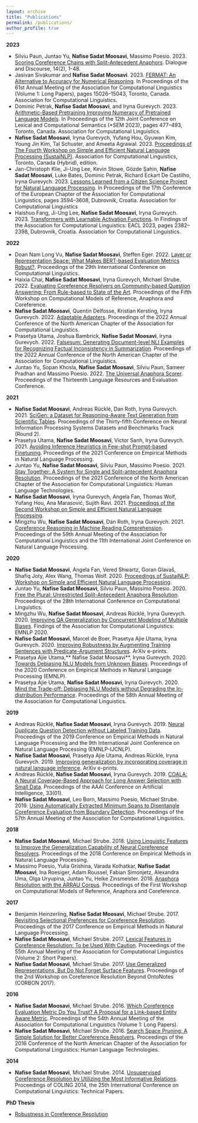 ```yaml
---
layout: archive
title: "Publications"
permalink: /publications/
author_profile: true
---
```


**2023**

-  Silviu Paun, Juntao Yu, **Nafise Sadat Moosavi**, Massimo Poesio. 2023. [Scoring Coreference Chains with Split-Antecedent Anaphors](https://journals.uic.edu/ojs/index.php/dad/article/view/12660). Dialogue and Discourse, 14(2), 1-48.
- Jasivan Sivakumar and **Nafise Sadat Moosavi**. 2023. [FERMAT: An Alternative to Accuracy for Numerical Reasoning](https://aclanthology.org/2023.acl-long.838/). In Proceedings of the 61st Annual Meeting of the Association for Computational Linguistics (Volume 1: Long Papers), pages 15026–15043, Toronto, Canada. Association for Computational Linguistics. 
- Dominic Petrak, **Nafise Sadat Moosavi**, and Iryna Gurevych. 2023. [Arithmetic-Based Pretraining Improving Numeracy of Pretrained Language Models](https://aclanthology.org/2023.starsem-1.42/). In Proceedings of the 12th Joint Conference on Lexical and Computational Semantics (*SEM 2023), pages 477–493, Toronto, Canada. Association for Computational Linguistics.
- **Nafise Sadat Moosavi**, Iryna Gurevych, Yufang Hou, Gyuwan Kim, Young Jin Kim, Tal Schuster, and Ameeta Agrawal. 2023. [Proceedings of The Fourth Workshop on Simple and Efficient Natural Language Processing (SustaiNLP)](https://aclanthology.org/2023.sustainlp-1.0/). Association for Computational Linguistics, Toronto, Canada (Hybrid), edition.
- Jan-Christoph Klie, Ji-Ung Lee, Kevin Stowe, Gözde Şahin, **Nafise Sadat Moosavi**, Luke Bates, Dominic Petrak, Richard Eckart De Castilho, Iryna Gurevych. 2023. [Lessons Learned from a Citizen Science Project for Natural Language Processing](https://aclanthology.org/2023.eacl-main.261/). In Proceedings of the 17th Conference of the European Chapter of the Association for Computational Linguistics, pages 3594–3608, Dubrovnik, Croatia. Association for Computational Linguistics
- Haishuo Fang, Ji-Ung Lee, **Nafise Sadat Moosavi**, Iryna Gurevych. 2023. [Transformers with Learnable Activation Functions](https://aclanthology.org/2023.findings-eacl.181/). In Findings of the Association for Computational Linguistics: EACL 2023, pages 2382–2398, Dubrovnik, Croatia. Association for Computational Linguistics.

**2022**

- Doan Nam Long Vu, **Nafise Sadat Moosavi**, Steffen Eger. 2022. [Layer or Representation Space: What Makes BERT-based Evaluation Metrics Robust?](https://aclanthology.org/2022.coling-1.300/). Proceedings of the 29th International Conference on Computational Linguistics.
- Haixia Chai, **Nafise Sadat Moosavi**, Iryna Gurevych, Michael Strube. 2022. [Evaluating Coreference Resolvers on Community-based Question Answering: From Rule-based to State of the Art](https://aclanthology.org/2022.crac-1.7/). Proceedings of the Fifth Workshop on Computational Models of Reference, Anaphora and Coreference.
- **Nafise Sadat Moosavi**, Quentin Delfosse, Kristian Kersting, Iryna Gurevych. 2022. [Adaptable Adapters](https://aclanthology.org/2022.naacl-main.274/). Proceedings of the 2022 Annual Conference of the North American Chapter of the Association for Computational Linguistics.
- Prasetya Utama,  Joshua Bambrick, **Nafise Sadat Moosavi**, Iryna Gurevych. 2022. [Falsesum: Generating Document-level NLI Examples for Recognizing Factual Inconsistency in Summarization](https://aclanthology.org/2022.naacl-main.199/). Proceedings of the 2022 Annual Conference of the North American Chapter of the Association for Computational Linguistics.
- Juntao Yu, Sopan Khosla, **Nafise Sadat Moosavi**, Silviu Paun, Sameer Pradhan and Massimo Poesio. 2022. [The Universal Anaphora Scorer](https://aclanthology.org/2022.lrec-1.521/). Proceedings of the Thirteenth Language Resources and Evaluation Conference.

**2021**

- **Nafise Sadat Moosavi**, Andreas Rücklé, Dan Roth, Iryna Gurevych. 2021. [SciGen: a Dataset for Reasoning-Aware Text Generation from Scientific Tables](https://openreview.net/forum?id=Jul-uX7EV_I). Proceedings of the Thirty-fifth Conference on Neural Information Processing Systems Datasets and Benchmarks Track (Round 2).
- Prasetya Utama, **Nafise Sadat Moosavi**, Victor Sanh, Iryna Gurevych. 2021. [Avoiding Inference Heuristics in Few-shot Prompt-based Finetuning](https://aclanthology.org/2021.emnlp-main.713/). Proceedings of the 2021 Conference on Empirical Methods in Natural Language Processing. 
- Juntao Yu, **Nafise Sadat Moosavi**, Silviu Paun, Massimo Poesio. 2021. [Stay Together: A System for Single and Split-antecedent Anaphora Resolution](https://aclanthology.org/2021.naacl-main.329/). Proceedings of the 2021 Conference of the North American Chapter of the Association for Computational Linguistics: Human Language Technologies.
- **Nafise Sadat Moosavi**, Iryna Gurevych, Angela Fan, Thomas Wolf, Yufang Hou, Ana Marasović, Sujith Ravi. 2021. [Proceedings of the Second Workshop on Simple and Efficient Natural Language Processing](https://aclanthology.org/2021.sustainlp-1.0/).
- Mingzhu Wu, **Nafise Sadat Moosavi**, Dan Roth, Iryna Gurevych. 2021. [Coreference Reasoning in Machine Reading Comprehension](https://aclanthology.org/2021.acl-long.448/). Proceedings of the 59th Annual Meeting of the Association for Computational Linguistics and the 11th International Joint Conference on Natural Language Processing.

**2020**

- **Nafise Sadat Moosavi**, Angela Fan, Vered Shwartz, Goran Glavaš, Shafiq Joty, Alex Wang, Thomas Wolf. 2020. [Proceedings of SustaiNLP: Workshop on Simple and Efficient Natural Language Processing](https://aclanthology.org/volumes/2020.sustainlp-1/).
- Juntao Yu, **Nafise Sadat Moosavi**, Silviu Paun, Massimo Poesio. 2020. [Free the Plural: Unrestricted Split-Antecedent Anaphora Resolution](https://aclanthology.org/2020.coling-main.538/). Proceedings of the 28th International Conference on Computational Linguistics.
- Mingzhu Wu, **Nafise Sadat Moosavi**, Andreas Rücklé, Iryna Gurevych. 2020. [Improving QA Generalization by Concurrent Modeling of Multiple Biases](https://aclanthology.org/2020.findings-emnlp.74/). Findings of the Association for Computational Linguistics: EMNLP 2020.
- **Nafise Sadat Moosavi**, Marcel de Boer, Prasetya Ajie Utama, Iryna Gurevych. 2020. [Improving Robustness by Augmenting Training Sentences with Predicate-Argument Structures](https://arxiv.org/abs/2010.12510). ArXiv e-prints.
- Prasetya Ajie Utama,** Nafise Sadat Moosavi**, Iryna Gurevych. 2020. [Towards Debiasing NLU Models from Unknown Biases](https://aclanthology.org/2020.emnlp-main.613/). Proceedings of the 2020 Conference on Empirical Methods in Natural Language Processing (EMNLP).
- Prasetya Ajie Utama, **Nafise Sadat Moosavi**, Iryna Gurevych. 2020. [Mind the Trade-off: Debiasing NLU Models without Degrading the In-distribution Performance](https://aclanthology.org/2020.acl-main.770/). Proceedings of the 58th Annual Meeting of the Association for Computational Linguistics.

**2019**

- Andreas Rücklé, **Nafise Sadat Moosavi**, Iryna Gurevych. 2019. [Neural Duplicate Question Detection without Labeled Training Data](https://aclanthology.org/D19-1171/). Proceedings of the 2019 Conference on Empirical Methods in Natural Language Processing and the 9th International Joint Conference on Natural Language Processing (EMNLP-IJCNLP).
- **Nafise Sadat Moosavi**, Prasetya Ajie Utama, Andreas Rücklé, Iryna Gurevych. 2019. [Improving generalization by incorporating coverage in natural language inference](https://arxiv.org/abs/1909.08940). ArXiv e-prints.
- Andreas Rücklé, **Nafise Sadat Moosavi**, Iryna Gurevych. 2019. [COALA: A Neural Coverage-Based Approach for Long Answer Selection with Small Data](https://ojs.aaai.org/index.php/AAAI/article/view/4671). Proceedings of the AAAI Conference on Artificial Intelligence, 33(01).
- **Nafise Sadat Moosavi**, Leo Born, Massimo Poesio, Michael Strube. 2019. [Using Automatically Extracted Minimum Spans to Disentangle Coreference Evaluation from Boundary Detection](https://aclanthology.org/P19-1408/). Proceedings of the 57th Annual Meeting of the Association for Computational Linguistics.

**2018**

- **Nafise Sadat Moosavi**, Michael Strube. 2018. [Using Linguistic Features to Improve the Generalization Capability of Neural Coreference Resolvers](https://aclanthology.org/D18-1018/). Proceedings of the 2018 Conference on Empirical Methods in Natural Language Processing.
- Massimo Poesio, Yulia Grishina, Varada Kolhatkar, **Nafise Sadat Moosavi**, Ina Roesiger, Adam Roussel, Fabian Simonjetz, Alexandra Uma, Olga Uryupina, Juntao Yu, Heike Zinsmeister. 2018. [Anaphora Resolution with the ARRAU Corpus](https://aclanthology.org/W18-0702/). Proceedings of the First Workshop on Computational Models of Reference, Anaphora and Coreference.

**2017**

- Benjamin Heinzerling, **Nafise Sadat Moosavi**, Michael Strube. 2017. [Revisiting Selectional Preferences for Coreference Resolution](https://aclanthology.org/D17-1138/?ref=https://githubhelp.com). Proceedings of the 2017 Conference on Empirical Methods in Natural Language Processing.
- **Nafise Sadat Moosavi**, Michael Strube. 2017. [Lexical Features in Coreference Resolution: To be Used With Caution](https://aclanthology.org/P17-2003/). Proceedings of the 55th Annual Meeting of the Association for Computational Linguistics (Volume 2: Short Papers).
- **Nafise Sadat Moosavi**, Michael Strube. 2017. [Use Generalized Representations, But Do Not Forget Surface Features](https://aclanthology.org/W17-1501/). Proceedings of the 2nd Workshop on Coreference Resolution Beyond OntoNotes (CORBON 2017).

**2016**

- **Nafise Sadat Moosavi**, Michael Strube. 2016. [Which Coreference Evaluation Metric Do You Trust? A Proposal for a Link-based Entity Aware Metric](https://aclanthology.org/P16-1060/). Proceedings of the 54th Annual Meeting of the Association for Computational Linguistics (Volume 1: Long Papers).
- **Nafise Sadat Moosavi**, Michael Strube. 2016. [Search Space Pruning: A Simple Solution for Better Coreference Resolvers](https://aclanthology.org/N16-1115/). Proceedings of the 2016 Conference of the North American Chapter of the Association for Computational Linguistics: Human Language Technologies.

**2014**

- **Nafise Sadat Moosavi**, Michael Strube. 2014. [Unsupervised Coreference Resolution by Utilizing the Most Informative Relations](https://aclanthology.org/C14-1061/). Proceedings of COLING 2014, the 25th International Conference on Computational Linguistics: Technical Papers.



**PhD Thesis**
- [Robustness in Coreference Resolution](https://archiv.ub.uni-heidelberg.de/volltextserver/27919/)
